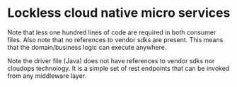 # Lockless cloud native micro services

Note that less one hundred lines of code are required in both consumer files. Also note that no references to vendor sdks are present. This means that the domain/business logic can execute anywhere.

Note the driver file (Java) does not have references to vendor sdks nor cloudops technology. It is a simple set of rest endpoints that can be invoked from any middleware layer. 

